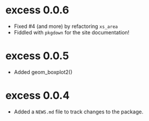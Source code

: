 # excess 0.0.6

* Fixed #4 (and more) by refactoring `xs_area`
* Fiddled with `pkgdown` for the site documentation!

# excess 0.0.5

* Added geom_boxplot2()


# excess 0.0.4

* Added a `NEWS.md` file to track changes to the package.

